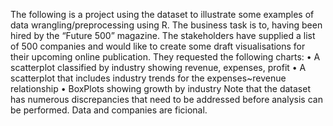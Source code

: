 The following is a project using the dataset to illustrate some examples of data wrangling/preprocessing using R. The business task is to, having been hired by the “Future 500” magazine. The stakeholders have supplied
a list of 500 companies and would like to create some draft visualisations for their upcoming online publication.
They requested the following charts:
• A scatterplot classified by industry showing revenue, expenses, profit
• A scatterplot that includes industry trends for the expenses~revenue relationship
• BoxPlots showing growth by industry
Note that the dataset has numerous discrepancies that need to be addressed before analysis can be performed. Data and companies are ficional. 
